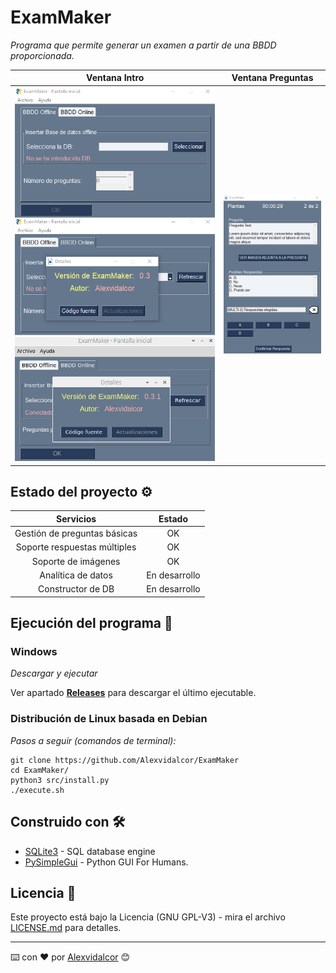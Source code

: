# ExamMaker

_Programa que permite generar un examen a partir de una BBDD proporcionada._


Ventana Intro     |   Ventana Preguntas  
:-------------------------:|:-------------------------:
![Intro_Window](https://github.com/Alexvidalcor/ExamMaker/blob/master/input/ExamMaker-Intro.png?raw=true)![Intro_Window](https://github.com/Alexvidalcor/ExamMaker/blob/master/input/ExamMaker-Intro2.png?raw=true) | ![Question_Window](https://github.com/Alexvidalcor/ExamMaker/blob/master/input/ExamMaker-Question.png?raw=true) 



## Estado del proyecto ⚙️

Servicios          |  Estado
:-------------------------:|:-------------------------:
Gestión de preguntas básicas  |  OK
Soporte respuestas múltiples  |  OK
Soporte de imágenes | OK
Analítica de datos | En desarrollo
Constructor de DB | En desarrollo


## Ejecución del programa 🚀

### Windows 

_Descargar y ejecutar_

Ver  apartado [**Releases**](https://github.com/Alexvidalcor/ExamMaker/releases) para descargar el último ejecutable.


### Distribución de Linux basada en Debian 

_Pasos a seguir (comandos de terminal):_

```
git clone https://github.com/Alexvidalcor/ExamMaker
cd ExamMaker/
python3 src/install.py
./execute.sh
```


## Construido con 🛠️

* [SQLite3](https://www.sqlite.org/index.html) - SQL database engine
* [PySimpleGui](https://pysimplegui.readthedocs.io/en/latest/) - Python GUI For Humans.


## Licencia 📄

Este proyecto está bajo la Licencia (GNU GPL-V3) - mira el archivo [LICENSE.md](LICENSE.md) para detalles.


---
⌨️ con ❤️ por [Alexvidalcor](https://github.com/Alexvidalcor) 😊
